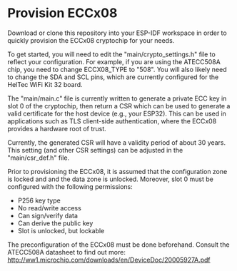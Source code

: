 # Provision ECCx08

Download or clone this repository into your ESP-IDF workspace in order to quickly provision the ECCx08 cryptochip for your needs. 

To get started, you will need to edit the "main/crypto_settings.h" file to reflect your configuration. For example, if you are using the ATECC508A chip, you need to change ECCX08_TYPE to "508". You will also likely need to change the SDA and SCL pins, which are currently configured for the HelTec WiFi Kit 32 board.

The "main/main.c" file is currently written to generate a private ECC key in slot 0 of the cryptochip, then return a CSR which can be used to generate a valid certificate for the host device (e.g., your ESP32). This can be used in applications such as TLS client-side authentication, where the ECCx08 provides a hardware root of trust.

Currently, the generated CSR will have a validity period of about 30 years. This setting (and other CSR settings) can be adjusted in the "main/csr_def.h" file.

Prior to provisioning the ECCx08, it is assumed that the configuration zone is locked and and the data zone is unlocked. Moreover, slot 0 must be configured with the following permissions:
* P256 key type
* No read/write access
* Can sign/verify data
* Can derive the public key
* Slot is unlocked, but lockable

The preconfiguration of the ECCx08 must be done beforehand. Consult the ATECC508A datasheet to find out more: http://ww1.microchip.com/downloads/en/DeviceDoc/20005927A.pdf
